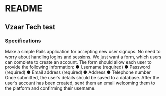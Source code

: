 # README

## Vzaar Tech test

### Specifications

Make a simple Rails application for accepting new user signups. No need to worry about
handling logins and sessions. We just want a form, which users can complete to create an
account.
The form should allow each user to provide the following information:
● Username (required)
● Password (required)
● Email address (required)
● Address
● Telephone number
Once submitted, the user’s details should be saved to a database.
After the user’s account has been created, send them an email welcoming them to the platform
and confirming their username.
